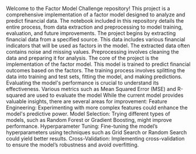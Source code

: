 Welcome to the Factor Model Challenge repository! This project is a comprehensive implementation of a factor model designed to analyze and predict financial data. The notebook included in this repository details the entire process, from data extraction and preprocessing to model training, evaluation, and future improvements.
The project begins by extracting financial data from a specified source. This data includes various financial indicators that will be used as factors in the model. 
The extracted data often contains noise and missing values. Preprocessing involves cleaning the data and preparing it for analysis. 
The core of the project is the implementation of the factor model. This model is trained to predict financial outcomes based on the factors. The training process involves splitting the data into training and test sets, fitting the model, and making predictions.
Evaluating the model's performance is crucial to understand its effectiveness. Various metrics such as Mean Squared Error (MSE) and R-squared are used to evaluate the model
While the current model provides valuable insights, there are several areas for improvement:
Feature Engineering: Experimenting with more complex features could enhance the model's predictive power.
Model Selection: Trying different types of models, such as Random Forest or Gradient Boosting, might improve performance.
Hyperparameter Tuning: Fine-tuning the model’s hyperparameters using techniques such as Grid Search or Random Search could yield better results.
Cross-Validation: Implementing cross-validation to ensure the model’s robustness and avoid overfitting.
